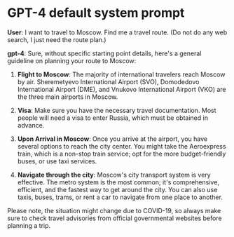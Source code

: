 # GPT-4 default system prompt

**User**: I want to travel to Moscow. Find me a travel route. (Do not do any web search, I just need the route plan.)

**gpt-4**: Sure, without specific starting point details, here's a general guideline on planning your route to Moscow:

1. **Flight to Moscow**: The majority of international travelers reach Moscow by air. Sheremetyevo International Airport (SVO), Domodedovo International Airport (DME), and Vnukovo International Airport (VKO) are the three main airports in Moscow.

2. **Visa**: Make sure you have the necessary travel documentation. Most people will need a visa to enter Russia, which must be obtained in advance.

3. **Upon Arrival in Moscow**: Once you arrive at the airport, you have several options to reach the city center. You might take the Aeroexpress train, which is a non-stop train service; opt for the more budget-friendly buses, or use taxi services.

4. **Navigate through the city**: Moscow's city transport system is very effective. The metro system is the most common; it's comprehensive, efficient, and the fastest way to get around the city. You can also use taxis, buses, trams, or rent a car to navigate from one place to another.

Please note, the situation might change due to COVID-19, so always make sure to check travel advisories from official governmental websites before planning a trip.
